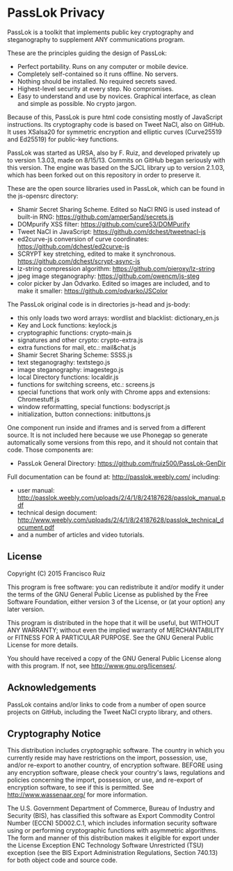 PassLok Privacy
===============

PassLok is a toolkit that implements public key cryptography and steganography to supplement ANY communications program.

These are the principles guiding the design of PassLok:
* Perfect portability. Runs on any computer or mobile device.
* Completely self-contained so it runs offline. No servers.
* Nothing should be installed. No required secrets saved.
* Highest-level security at every step. No compromises.
* Easy to understand and use by novices. Graphical interface, as clean and simple as possible. No crypto jargon.

Because of this, PassLok is pure html code consisting mostly of JavaScript instructions. Its cryptography code is based on Tweet NaCl, also on GitHub. It uses XSalsa20 for symmetric encryption and elliptic curves (Curve25519 and Ed25519) for public-key functions.

PassLok was started as URSA, also by F. Ruiz, and developed privately up to version 1.3.03, made on 8/15/13. Commits on GitHub began seriously with this version. The engine was based on the SJCL library up to version 2.1.03, which has been forked out on this repository in order to preserve it.

These are the open source libraries used in PassLok, which can be found in the js-opensrc directory:
* Shamir Secret Sharing Scheme. Edited so NaCl RNG is used instead of built-in RNG: https://github.com/amper5and/secrets.js
* DOMpurify XSS filter: https://github.com/cure53/DOMPurify
* Tweet NaCl in JavaScript: https://github.com/dchest/tweetnacl-js
* ed2curve-js conversion of curve coordinates: https://github.com/dchest/ed2curve-js
* SCRYPT key stretching, edited to make it synchronous. https://github.com/dchest/scrypt-async-js
* lz-string compression algorithm: https://github.com/pieroxy/lz-string
* jpeg image steganography: https://github.com/owencm/js-steg
* color picker by Jan Odvarko. Edited so images are included, and to make it smaller: https://github.com/odvarko/JSColor

The PassLok original code is in directories js-head and js-body:
* this only loads two word arrays: wordlist and blacklist: dictionary_en.js
* Key and Lock functions: keylock.js
* cryptographic functions: crypto-main.js
* signatures and other crypto: crypto-extra.js
* extra functions for mail, etc.: mail&chat.js
* Shamir Secret Sharing Scheme: SSSS.js
* text steganograghy: textstego.js
* image steganography: imagestego.js
* local Directory functions: localdir.js
* functions for switching screens, etc.: screens.js
* special functions that work only with Chrome apps and extensions: Chromestuff.js
* window reformatting, special functions: bodyscript.js
* initialization, button connections: initbuttons.js

One component run inside and iframes and is served from a different source. It is not included here because we use Phonegap so generate automatically some versions from this repo, and it should not contain that code. Those components are:
* PassLok General Directory: https://github.com/fruiz500/PassLok-GenDir

Full documentation can be found at: <http://passlok.weebly.com/> including:
* user manual: http://passlok.weebly.com/uploads/2/4/1/8/24187628/passlok_manual.pdf
* technical design document: http://www.weebly.com/uploads/2/4/1/8/24187628/passlok_technical_document.pdf
* and a number of articles and video tutorials.

License
-------

  Copyright (C) 2015 Francisco Ruiz

  This program is free software: you can redistribute it and/or modify
  it under the terms of the GNU General Public License as published by
  the Free Software Foundation, either version 3 of the License, or
  (at your option) any later version.

  This program is distributed in the hope that it will be useful,
  but WITHOUT ANY WARRANTY; without even the implied warranty of
  MERCHANTABILITY or FITNESS FOR A PARTICULAR PURPOSE. See the
  GNU General Public License for more details.

  You should have received a copy of the GNU General Public License
  along with this program. If not, see <http://www.gnu.org/licenses/>.

Acknowledgements
----------------

  PassLok contains and/or links to code from a number of open source
  projects on GitHub, including the Tweet NaCl crypto library, and others.

Cryptography Notice
-------------------

  This distribution includes cryptographic software. The country in
  which you currently reside may have restrictions on the import,
  possession, use, and/or re-export to another country, of encryption
  software. BEFORE using any encryption software, please check your
  country's laws, regulations and policies concerning the import,
  possession, or use, and re-export of encryption software, to see if
  this is permitted. See <http://www.wassenaar.org/> for more
  information.

  The U.S. Government Department of Commerce, Bureau of Industry and
  Security (BIS), has classified this software as Export Commodity
  Control Number (ECCN) 5D002.C.1, which includes information security
  software using or performing cryptographic functions with asymmetric
  algorithms. The form and manner of this distribution makes it
  eligible for export under the License Exception ENC Technology
  Software Unrestricted (TSU) exception (see the BIS Export
  Administration Regulations, Section 740.13) for both object code and
  source code.
